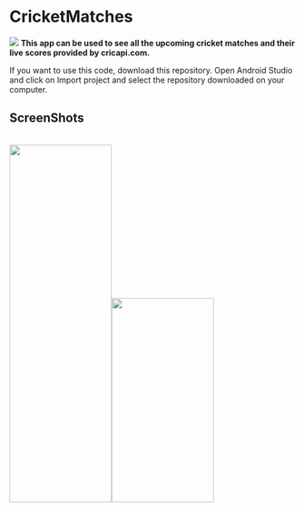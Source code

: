 <h1> CricketMatches </h1>
<img src="https://raw.githubusercontent.com/sandeepnutalapati/CricketMatches/master/app/src/main/res/mipmap-xxxhdpi/ic_launcher.png">
<b>This app can be used to see all the upcoming cricket matches and their live scores provided by cricapi.com.</b>

If you want to use this code, download this repository. 
Open Android Studio and click on Import project and select the repository downloaded on your computer.

<h2>ScreenShots</h2><br/>
<img src="https://raw.githubusercontent.com/sandeepnutalapati/CricketMatches/master/matches.jpeg" width="180" height="630"><img src="https://raw.githubusercontent.com/sandeepnutalapati/CricketMatches/master/score.jpeg" width="180" height="360">

